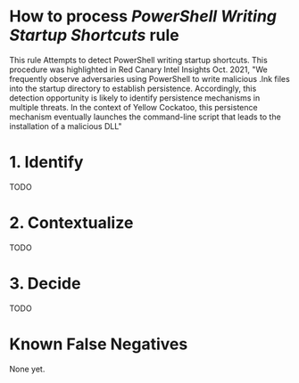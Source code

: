 # How to process *PowerShell Writing Startup Shortcuts* rule
This rule Attempts to detect PowerShell writing startup shortcuts. This procedure was highlighted in Red Canary Intel Insights Oct. 2021, "We frequently observe adversaries using PowerShell to write malicious .lnk files into the startup directory to establish persistence. Accordingly, this detection opportunity is likely to identify persistence mechanisms in multiple threats. In the context of Yellow Cockatoo, this persistence mechanism eventually launches the command-line script that leads to the installation of a malicious DLL"

# 1. Identify
TODO

# 2. Contextualize
TODO

# 3. Decide
TODO

# Known False Negatives
None yet.
